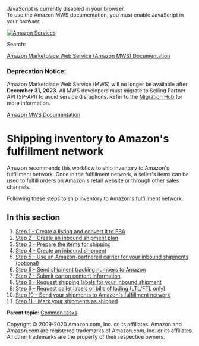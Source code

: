 <div id="MWSDX_noscript">

JavaScript is currently disabled in your browser.  
To use the Amazon MWS documentation, you must enable JavaScript in your
browser.

</div>

<div id="MWSDX_divtop">

[![Amazon
Services](https://images-na.ssl-images-amazon.com/images/G/08/mwsportal/fr_FR/amazonservices.gif "Amazon Services")](http://services.amazon.fr)

<div id="MWSDX_search">

<span id="MWSDX_searchlbl">Search:</span>

</div>

  
<span id="MWSDX_titlebar">[Amazon Marketplace Web Service (Amazon MWS)
Documentation](https://developer.amazonservices.fr/gp/mws/docs.html)</span>
<span id="MWSDX_dep_notice"></span>

### Deprecation Notice:

Amazon Marketplace Web Service (MWS) will no longer be available after
**December 31, 2023**. All MWS developers must migrate to Selling
Partner API (SP-API) to avoid service disruptions. Refer to the
[Migration
Hub](https://developer-docs.amazon.com/sp-api/page/migration-hub) for
more information.

</div>

<div id="MWSDX_divbottom">

<div id="MWSDX_divleft">

<div id="MWSDX_toc">

</div>

</div>

<div id="MWSDX_divright">

<div id="MWSDX_content">

<span id="MWSDX_breadcrumbs">[Amazon MWS
Documentation](https://developer.amazonservices.fr/gp/mws/docs.html)</span>

<div id="FBAGuide_InventoryToAFN" class="nested0">

# Shipping inventory to <span class="ph">Amazon's fulfillment network</span>

<div class="body">

Amazon recommends this workflow to ship inventory to <span
class="ph">Amazon's fulfillment network</span>. Once in the fulfillment
network, a seller's items can be used to fulfill orders on Amazon's
retail website or through other sales channels.

Following these steps to ship inventory to <span class="ph">Amazon's
fulfillment network</span>.

</div>

<div class="related-links">

## In this section

1.  [Step 1 - Create a listing and convert it to
    FBA](../fba_guide/FBAGuide_CreateListing.md)  
2.  [Step 2 - Create an inbound shipment
    plan](../fba_guide/FBAGuide_CreateInShipPlan.md)  
3.  [Step 3 - Prepare the items for
    shipping](../fba_guide/FBAGuide_PrepareItems.md)  
4.  [Step 4 - Create an inbound
    shipment](../fba_guide/FBAGuide_CreateInShip.md)  
5.  [Step 5 - Use an Amazon-partnered carrier for your inbound shipments
    (optional)](../fba_guide/FBAGuide_UseAmazonCarrierToShip.md)  
6.  [Step 6 - Send shipment tracking numbers to
    Amazon](../fba_guide/FBAGuide_SendShipTrackNumbers.md)  
7.  [Step 7 - Submit carton content
    information](../fba_guide/FBAGuide_SubmitCartonContentsFeed.md)  
8.  [Step 8 - Request shipping labels for your inbound
    shipment](../fba_guide/FBAGuide_RequestTransportDocs.md)  
9.  [Step 9 - Request pallet labels or bills of lading (LTL/FTL
    only)](../fba_guide/FBAGuide_RequestPalletLabelsOrBOL.md)  
10. [Step 10 - Send your shipments to Amazon's fulfillment
    network](../fba_guide/FBAGuide_SendShipmentsToAFN.md)  
11. [Step 11 - Mark your shipments as
    shipped](../fba_guide/FBAGuide_MarkShipmentShipped.md)  

<div class="familylinks">

<div class="parentlink">

**Parent topic:**
<a href="../fba_guide/FBAGuide_CommonTasks.md" class="link">Common tasks</a>

</div>

</div>

</div>

</div>

<div id="MWSDX_footer">

Copyright © 2009-2020 Amazon.com, Inc. or its affiliates. Amazon and
Amazon.com are registered trademarks of Amazon.com, Inc. or its
affiliates. All other trademarks are the property of their respective
owners.

</div>

</div>

</div>

<div style="clear: both;">

</div>

</div>

